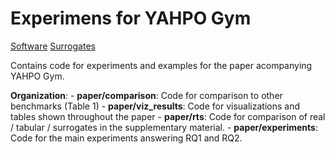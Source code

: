 # Experimens for YAHPO Gym

[Software](https://github.com/pfistfl/yahpo_gym)
[Surrogates](https://github.com/pfistfl/yahpo_data)

Contains code for experiments and examples for the paper acompanying YAHPO Gym.

**Organization**:
    - **paper/comparison**: Code for comparison to other benchmarks (Table 1)
    - **paper/viz_results**: Code for visualizations and tables shown throughout the paper
    - **paper/rts**: Code for comparison of real / tabular / surrogates in the supplementary material.
    - **paper/experiments**: Code for the main experiments answering RQ1 and RQ2.
  